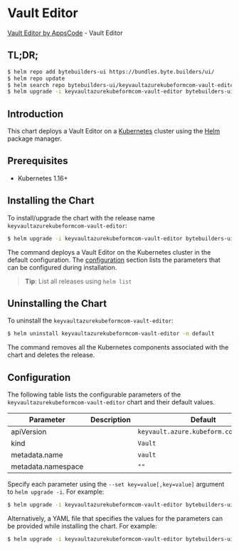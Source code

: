 # Vault Editor

[Vault Editor by AppsCode](https://byte.builders) - Vault Editor

## TL;DR;

```bash
$ helm repo add bytebuilders-ui https://bundles.byte.builders/ui/
$ helm repo update
$ helm search repo bytebuilders-ui/keyvaultazurekubeformcom-vault-editor --version=v0.4.16
$ helm upgrade -i keyvaultazurekubeformcom-vault-editor bytebuilders-ui/keyvaultazurekubeformcom-vault-editor -n default --create-namespace --version=v0.4.16
```

## Introduction

This chart deploys a Vault Editor on a [Kubernetes](http://kubernetes.io) cluster using the [Helm](https://helm.sh) package manager.

## Prerequisites

- Kubernetes 1.16+

## Installing the Chart

To install/upgrade the chart with the release name `keyvaultazurekubeformcom-vault-editor`:

```bash
$ helm upgrade -i keyvaultazurekubeformcom-vault-editor bytebuilders-ui/keyvaultazurekubeformcom-vault-editor -n default --create-namespace --version=v0.4.16
```

The command deploys a Vault Editor on the Kubernetes cluster in the default configuration. The [configuration](#configuration) section lists the parameters that can be configured during installation.

> **Tip**: List all releases using `helm list`

## Uninstalling the Chart

To uninstall the `keyvaultazurekubeformcom-vault-editor`:

```bash
$ helm uninstall keyvaultazurekubeformcom-vault-editor -n default
```

The command removes all the Kubernetes components associated with the chart and deletes the release.

## Configuration

The following table lists the configurable parameters of the `keyvaultazurekubeformcom-vault-editor` chart and their default values.

|     Parameter      | Description |                      Default                      |
|--------------------|-------------|---------------------------------------------------|
| apiVersion         |             | <code>keyvault.azure.kubeform.com/v1alpha1</code> |
| kind               |             | <code>Vault</code>                                |
| metadata.name      |             | <code>vault</code>                                |
| metadata.namespace |             | <code>""</code>                                   |


Specify each parameter using the `--set key=value[,key=value]` argument to `helm upgrade -i`. For example:

```bash
$ helm upgrade -i keyvaultazurekubeformcom-vault-editor bytebuilders-ui/keyvaultazurekubeformcom-vault-editor -n default --create-namespace --version=v0.4.16 --set apiVersion=keyvault.azure.kubeform.com/v1alpha1
```

Alternatively, a YAML file that specifies the values for the parameters can be provided while
installing the chart. For example:

```bash
$ helm upgrade -i keyvaultazurekubeformcom-vault-editor bytebuilders-ui/keyvaultazurekubeformcom-vault-editor -n default --create-namespace --version=v0.4.16 --values values.yaml
```
